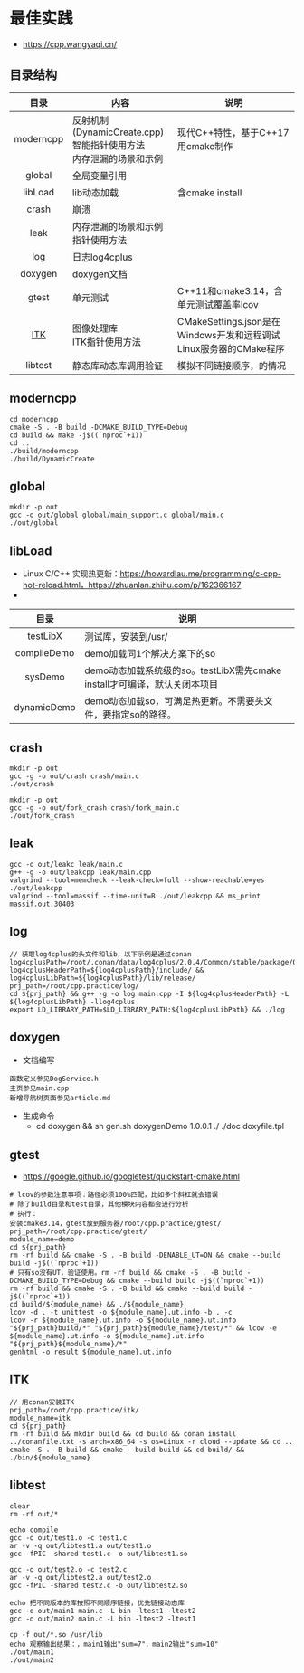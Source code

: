 # 最佳实践
* https://cpp.wangyaqi.cn/

## 目录结构
| 目录 | 内容 | 说明 |
| :----: | -- | -- |
| moderncpp | 反射机制(DynamicCreate.cpp) <br> 智能指针使用方法 <br> 内存泄漏的场景和示例 <br> | 现代C++特性，基于C++17 <br> 用cmake制作 |
| global | 全局变量引用 |  |
| libLoad | lib动态加载 | 含cmake install |
| crash | 崩溃 |  |
| leak | 内存泄漏的场景和示例 <br> 指针使用方法 |  |
| log | 日志log4cplus |  |
| doxygen | doxygen文档 |  |
| gtest | 单元测试 | C++11和cmake3.14，含单元测试覆盖率lcov |
| [ITK](https://medical.wangyaqi.cn/#/graphics/itk) | 图像处理库 <br> ITK指针使用方法 | CMakeSettings.json是在Windows开发和远程调试Linux服务器的CMake程序 |
| libtest | 静态库动态库调用验证 | 模拟不同链接顺序，的情况 |

## moderncpp
```
cd moderncpp
cmake -S . -B build -DCMAKE_BUILD_TYPE=Debug
cd build && make -j$((`nproc`+1))
cd ..
./build/moderncpp
./build/DynamicCreate
```

## global
```
mkdir -p out
gcc -o out/global global/main_support.c global/main.c
./out/global
```

## libLoad
* Linux C/C++ 实现热更新：https://howardlau.me/programming/c-cpp-hot-reload.html，https://zhuanlan.zhihu.com/p/162366167
*
| 目录 | 说明 |
| :----: | -- |
| testLibX | 测试库，安装到/usr/ |
| compileDemo | demo加载同1个解决方案下的so |
| sysDemo | demo动态加载系统级的so。testLibX需先cmake install才可编译，默认关闭本项目 |
| dynamicDemo | demo动态加载so，可满足热更新。不需要头文件，要指定so的路径。 |

## crash
```
mkdir -p out
gcc -g -o out/crash crash/main.c
./out/crash

mkdir -p out
gcc -g -o out/fork_crash crash/fork_main.c
./out/fork_crash
```

## leak
```
gcc -o out/leakc leak/main.c
g++ -g -o out/leakcpp leak/main.cpp
valgrind --tool=memcheck --leak-check=full --show-reachable=yes ./out/leakcpp
valgrind --tool=massif --time-unit=B ./out/leakcpp && ms_print massif.out.30403
```

## log
```
// 获取log4cplus的头文件和lib，以下示例是通过conan
log4cplusPath=/root/.conan/data/log4cplus/2.0.4/Common/stable/package/0ab9fcf606068d4347207cc29edd400ceccbc944/
log4cplusHeaderPath=${log4cplusPath}/include/ && log4cplusLibPath=${log4cplusPath}/lib/release/
prj_path=/root/cpp.practice/log/
cd ${prj_path} && g++ -g -o log main.cpp -I ${log4cplusHeaderPath} -L ${log4cplusLibPath} -llog4cplus
export LD_LIBRARY_PATH=$LD_LIBRARY_PATH:${log4cplusLibPath} && ./log
```

## doxygen
* 文档编写
```
函数定义参见DogService.h
主页参见main.cpp
新增导航树页面参见article.md
```
* 生成命令
  * cd doxygen && sh gen.sh doxygenDemo 1.0.0.1 ./ ./doc doxyfile.tpl

## gtest
* https://google.github.io/googletest/quickstart-cmake.html

```
# lcov的参数注意事项：路径必须100%匹配，比如多个斜杠就会错误
# 除了build目录和test目录，其他模块内容都会进行分析
# 执行：
安装cmake3.14，gtest放到服务器/root/cpp.practice/gtest/
prj_path=/root/cpp.practice/gtest/
module_name=demo
cd ${prj_path}
rm -rf build && cmake -S . -B build -DENABLE_UT=ON && cmake --build build -j$((`nproc`+1))
# 只有so没有UT，验证使用。rm -rf build && cmake -S . -B build -DCMAKE_BUILD_TYPE=Debug && cmake --build build -j$((`nproc`+1))
rm -rf build && cmake -S . -B build && cmake --build build -j$((`nproc`+1))
cd build/${module_name} && ./${module_name}
lcov -d . -t unittest -o ${module_name}.ut.info -b . -c
lcov -r ${module_name}.ut.info -o ${module_name}.ut.info "${prj_path}build/*" "${prj_path}${module_name}/test/*" && lcov -e ${module_name}.ut.info -o ${module_name}.ut.info "${prj_path}${module_name}/*"
genhtml -o result ${module_name}.ut.info
```

## ITK
```
// 用conan安装ITK
prj_path=/root/cpp.practice/itk/
module_name=itk
cd ${prj_path}
rm -rf build && mkdir build && cd build && conan install ../conanfile.txt -s arch=x86_64 -s os=Linux -r cloud --update && cd ..
cmake -S . -B build && cmake --build build && cd build/ && ./bin/${module_name}
```

## libtest
```
clear
rm -rf out/*

echo compile
gcc -o out/test1.o -c test1.c
ar -v -q out/libtest1.a out/test1.o
gcc -fPIC -shared test1.c -o out/libtest1.so

gcc -o out/test2.o -c test2.c
ar -v -q out/libtest2.a out/test2.o
gcc -fPIC -shared test2.c -o out/libtest2.so

echo 把不同版本的库按照不同顺序链接，优先链接动态库
gcc -o out/main1 main.c -L bin -ltest1 -ltest2
gcc -o out/main2 main.c -L bin -ltest2 -ltest1

cp -f out/*.so /usr/lib
echo 观察输出结果：，main1输出"sum=7"，main2输出"sum=10"
./out/main1
./out/main2
```

